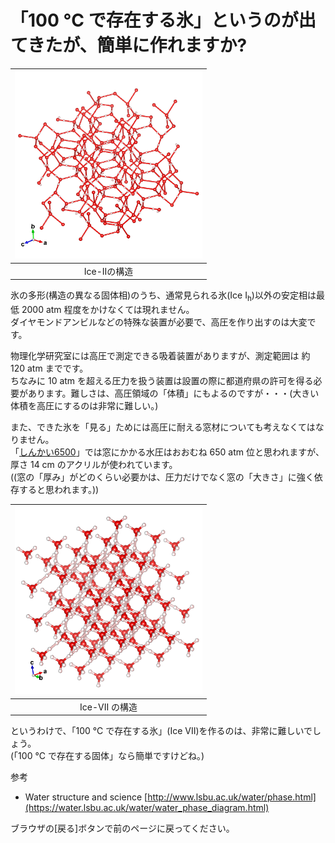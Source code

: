 # 「100 °C で存在する氷」というのが出てきたが、簡単に作れますか?

|<img class="size-medium wp-image-6503" src="/img/IceII.png" alt="Ice-IIの構造模型" width="300" height="300" />|
|:---:|
|Ice-IIの構造|

氷の多形(構造の異なる固体相)のうち、通常見られる氷(Ice I<sub>h</sub>)以外の安定相は最低 2000 atm 程度をかけなくては現れません。  
ダイヤモンドアンビルなどの特殊な装置が必要で、高圧を作り出すのは大変です。

物理化学研究室には高圧で測定できる吸着装置がありますが、測定範囲は 約 120 atm までです。  
ちなみに 10 atm を超える圧力を扱う装置は設置の際に都道府県の許可を得る必要があります。難しさは、高圧領域の「体積」にもよるのですが・・・(大きい体積を高圧にするのは非常に難しい。)  

また、できた氷を「見る」ためには高圧に耐える窓材についても考えなくてはなりません。  
「<a href="http://ja.wikipedia.org/wiki/%E3%81%97%E3%82%93%E3%81%8B%E3%81%846500">しんかい6500</a>」では窓にかかる水圧はおおむね 650 atm 位と思われますが、厚さ 14 cm のアクリルが使われています。   
((窓の「厚み」がどのくらい必要かは、圧力だけでなく窓の「大きさ」に強く依存すると思われます。))

|<img class="size-medium wp-image-6505" src="/img/IceVII.png" alt="Ice VII の構造" width="300" height="300" />|
|:---:|
|Ice-VII の構造|

というわけで、「100 °C で存在する氷」(Ice VII)を作るのは、非常に難しいでしょう。  
(「100 °C で存在する固体」なら簡単ですけどね。)

参考
- Water structure and science [http://www.lsbu.ac.uk/water/phase.html](https://water.lsbu.ac.uk/water/water_phase_diagram.html)

ブラウザの[戻る]ボタンで前のページに戻ってください。
